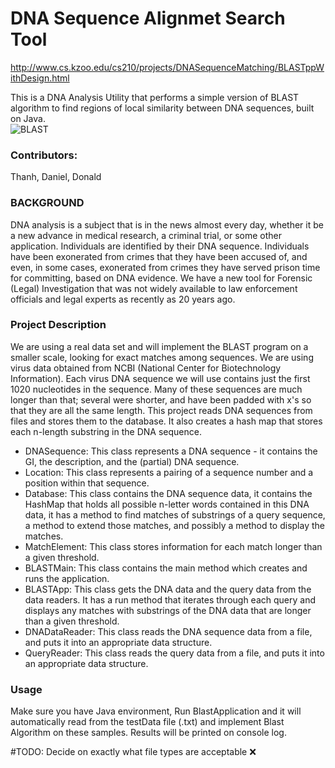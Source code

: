 # DNA Sequence Alignmet Search Tool

http://www.cs.kzoo.edu/cs210/projects/DNASequenceMatching/BLASTppWithDesign.html  

This is a DNA Analysis Utility that performs a simple version of BLAST algorithm to find regions of local similarity between DNA sequences, built on Java.  
![BLAST](https://user-images.githubusercontent.com/75138396/191390339-b5be3ad4-1a0f-47dc-a17d-7a5aab4b3f07.png)

### Contributors:
Thanh, Daniel, Donald  

### BACKGROUND

DNA analysis is a subject that is in the news almost every day, whether it be a new advance in medical research, a criminal trial, or some other application. Individuals are identified by their DNA sequence. Individuals have been exonerated from crimes that they have been accused of, and even, in some cases, exonerated from crimes they have served prison time for committing, based on DNA evidence. We have a new tool for Forensic (Legal) Investigation that was not widely available to law enforcement officials and legal experts as recently as 20 years ago.  

### Project Description

We are using a real data set and will implement the BLAST program on a smaller scale, looking for exact matches among sequences. We are using virus data obtained from NCBI (National Center for Biotechnology Information). Each virus DNA sequence we will use contains just the first 1020 nucleotides in the sequence. Many of these sequences are much longer than that; several were shorter, and have been padded with x's so that they are all the same length.
This project reads DNA sequences from files and stores them to the database. It also creates a hash map that stores each n-length substring in the DNA sequence.

- DNASequence: This class represents a DNA sequence - it contains the GI, the description, and the (partial) DNA sequence.
- Location: This class represents a pairing of a sequence number and a position within that sequence.
- Database: This class contains the DNA sequence data, it contains the HashMap that holds all possible n-letter words contained in this DNA data, it has a method to find matches of substrings of a query sequence, a method to extend those matches, and possibly a method to display the matches.
- MatchElement: This class stores information for each match longer than a given threshold.
- BLASTMain: This class contains the main method which creates and runs the application.
- BLASTApp: This class gets the DNA data and the query data from the data readers. It has a run method that iterates through each query and displays any matches with substrings of the DNA data that are longer than a given threshold.
- DNADataReader: This class reads the DNA sequence data from a file, and puts it into an appropriate data structure.
- QueryReader: This class reads the query data from a file, and puts it into an appropriate data structure.


### Usage  

Make sure you have Java environment, Run BlastApplication and it will automatically read from the testData file (.txt) and implement Blast Algorithm on these samples. Results will be printed on console log.
 
 
#TODO: 
Decide on exactly what file types are acceptable ❌



